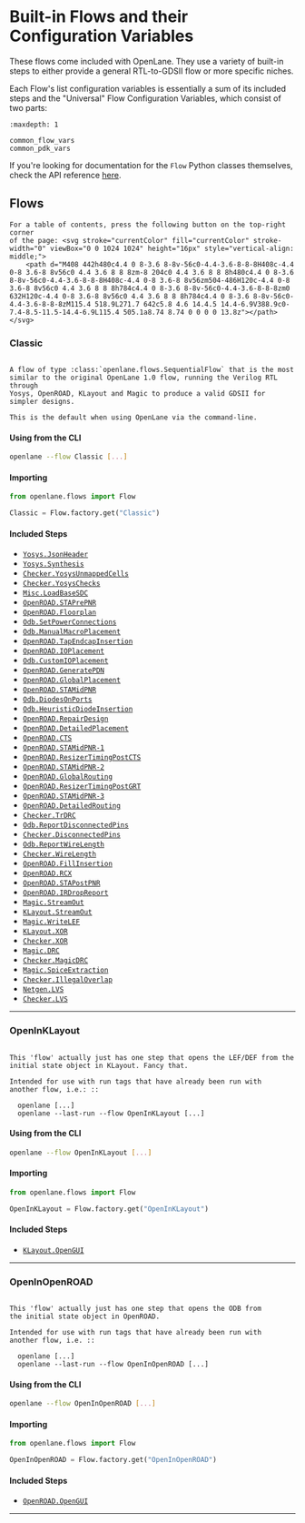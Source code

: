 # Built-in Flows and their Configuration Variables
These flows come included with OpenLane. They use a variety of built-in steps to
either provide a general RTL-to-GDSII flow or more specific niches.

Each Flow's list configuration variables is essentially a sum of its included
steps and the "Universal" Flow Configuration Variables, which consist of two
parts:

```{toctree}
:maxdepth: 1

common_flow_vars
common_pdk_vars
```

If you're looking for documentation for the `Flow` Python classes themselves,
check the API reference [here](./api/flows/index).

## Flows

```{tip}
For a table of contents, press the following button on the top-right corner
of the page: <svg stroke="currentColor" fill="currentColor" stroke-width="0" viewBox="0 0 1024 1024" height="16px" style="vertical-align: middle;">
    <path d="M408 442h480c4.4 0 8-3.6 8-8v-56c0-4.4-3.6-8-8-8H408c-4.4 0-8 3.6-8 8v56c0 4.4 3.6 8 8 8zm-8 204c0 4.4 3.6 8 8 8h480c4.4 0 8-3.6 8-8v-56c0-4.4-3.6-8-8-8H408c-4.4 0-8 3.6-8 8v56zm504-486H120c-4.4 0-8 3.6-8 8v56c0 4.4 3.6 8 8 8h784c4.4 0 8-3.6 8-8v-56c0-4.4-3.6-8-8-8zm0 632H120c-4.4 0-8 3.6-8 8v56c0 4.4 3.6 8 8 8h784c4.4 0 8-3.6 8-8v-56c0-4.4-3.6-8-8-8zM115.4 518.9L271.7 642c5.8 4.6 14.4.5 14.4-6.9V388.9c0-7.4-8.5-11.5-14.4-6.9L115.4 505.1a8.74 8.74 0 0 0 0 13.8z"></path>
</svg>
```

### Classic

```{eval-rst}

A flow of type :class:`openlane.flows.SequentialFlow` that is the most
similar to the original OpenLane 1.0 flow, running the Verilog RTL through
Yosys, OpenROAD, KLayout and Magic to produce a valid GDSII for simpler designs.

This is the default when using OpenLane via the command-line.

```

#### Using from the CLI

```sh
openlane --flow Classic [...]
```

#### Importing

```python
from openlane.flows import Flow

Classic = Flow.factory.get("Classic")
```
#### Included Steps
* [`Yosys.JsonHeader`](./step_config_vars.md#Yosys.JsonHeader)
* [`Yosys.Synthesis`](./step_config_vars.md#Yosys.Synthesis)
* [`Checker.YosysUnmappedCells`](./step_config_vars.md#Checker.YosysUnmappedCells)
* [`Checker.YosysChecks`](./step_config_vars.md#Checker.YosysChecks)
* [`Misc.LoadBaseSDC`](./step_config_vars.md#Misc.LoadBaseSDC)
* [`OpenROAD.STAPrePNR`](./step_config_vars.md#OpenROAD.STAPrePNR)
* [`OpenROAD.Floorplan`](./step_config_vars.md#OpenROAD.Floorplan)
* [`Odb.SetPowerConnections`](./step_config_vars.md#Odb.SetPowerConnections)
* [`Odb.ManualMacroPlacement`](./step_config_vars.md#Odb.ManualMacroPlacement)
* [`OpenROAD.TapEndcapInsertion`](./step_config_vars.md#OpenROAD.TapEndcapInsertion)
* [`OpenROAD.IOPlacement`](./step_config_vars.md#OpenROAD.IOPlacement)
* [`Odb.CustomIOPlacement`](./step_config_vars.md#Odb.CustomIOPlacement)
* [`OpenROAD.GeneratePDN`](./step_config_vars.md#OpenROAD.GeneratePDN)
* [`OpenROAD.GlobalPlacement`](./step_config_vars.md#OpenROAD.GlobalPlacement)
* [`OpenROAD.STAMidPNR`](./step_config_vars.md#OpenROAD.STAMidPNR)
* [`Odb.DiodesOnPorts`](./step_config_vars.md#Odb.DiodesOnPorts)
* [`Odb.HeuristicDiodeInsertion`](./step_config_vars.md#Odb.HeuristicDiodeInsertion)
* [`OpenROAD.RepairDesign`](./step_config_vars.md#OpenROAD.RepairDesign)
* [`OpenROAD.DetailedPlacement`](./step_config_vars.md#OpenROAD.DetailedPlacement)
* [`OpenROAD.CTS`](./step_config_vars.md#OpenROAD.CTS)
* [`OpenROAD.STAMidPNR-1`](./step_config_vars.md#OpenROAD.STAMidPNR-1)
* [`OpenROAD.ResizerTimingPostCTS`](./step_config_vars.md#OpenROAD.ResizerTimingPostCTS)
* [`OpenROAD.STAMidPNR-2`](./step_config_vars.md#OpenROAD.STAMidPNR-2)
* [`OpenROAD.GlobalRouting`](./step_config_vars.md#OpenROAD.GlobalRouting)
* [`OpenROAD.ResizerTimingPostGRT`](./step_config_vars.md#OpenROAD.ResizerTimingPostGRT)
* [`OpenROAD.STAMidPNR-3`](./step_config_vars.md#OpenROAD.STAMidPNR-3)
* [`OpenROAD.DetailedRouting`](./step_config_vars.md#OpenROAD.DetailedRouting)
* [`Checker.TrDRC`](./step_config_vars.md#Checker.TrDRC)
* [`Odb.ReportDisconnectedPins`](./step_config_vars.md#Odb.ReportDisconnectedPins)
* [`Checker.DisconnectedPins`](./step_config_vars.md#Checker.DisconnectedPins)
* [`Odb.ReportWireLength`](./step_config_vars.md#Odb.ReportWireLength)
* [`Checker.WireLength`](./step_config_vars.md#Checker.WireLength)
* [`OpenROAD.FillInsertion`](./step_config_vars.md#OpenROAD.FillInsertion)
* [`OpenROAD.RCX`](./step_config_vars.md#OpenROAD.RCX)
* [`OpenROAD.STAPostPNR`](./step_config_vars.md#OpenROAD.STAPostPNR)
* [`OpenROAD.IRDropReport`](./step_config_vars.md#OpenROAD.IRDropReport)
* [`Magic.StreamOut`](./step_config_vars.md#Magic.StreamOut)
* [`KLayout.StreamOut`](./step_config_vars.md#KLayout.StreamOut)
* [`Magic.WriteLEF`](./step_config_vars.md#Magic.WriteLEF)
* [`KLayout.XOR`](./step_config_vars.md#KLayout.XOR)
* [`Checker.XOR`](./step_config_vars.md#Checker.XOR)
* [`Magic.DRC`](./step_config_vars.md#Magic.DRC)
* [`Checker.MagicDRC`](./step_config_vars.md#Checker.MagicDRC)
* [`Magic.SpiceExtraction`](./step_config_vars.md#Magic.SpiceExtraction)
* [`Checker.IllegalOverlap`](./step_config_vars.md#Checker.IllegalOverlap)
* [`Netgen.LVS`](./step_config_vars.md#Netgen.LVS)
* [`Checker.LVS`](./step_config_vars.md#Checker.LVS)

<hr />

### OpenInKLayout

```{eval-rst}

This 'flow' actually just has one step that opens the LEF/DEF from the
initial state object in KLayout. Fancy that.

Intended for use with run tags that have already been run with
another flow, i.e.: ::

  openlane [...]
  openlane --last-run --flow OpenInKLayout [...]

```

#### Using from the CLI

```sh
openlane --flow OpenInKLayout [...]
```

#### Importing

```python
from openlane.flows import Flow

OpenInKLayout = Flow.factory.get("OpenInKLayout")
```
#### Included Steps
* [`KLayout.OpenGUI`](./step_config_vars.md#KLayout.OpenGUI)

<hr />

### OpenInOpenROAD

```{eval-rst}

This 'flow' actually just has one step that opens the ODB from
the initial state object in OpenROAD.

Intended for use with run tags that have already been run with
another flow, i.e. ::

  openlane [...]
  openlane --last-run --flow OpenInOpenROAD [...]

```

#### Using from the CLI

```sh
openlane --flow OpenInOpenROAD [...]
```

#### Importing

```python
from openlane.flows import Flow

OpenInOpenROAD = Flow.factory.get("OpenInOpenROAD")
```
#### Included Steps
* [`OpenROAD.OpenGUI`](./step_config_vars.md#OpenROAD.OpenGUI)

<hr />

